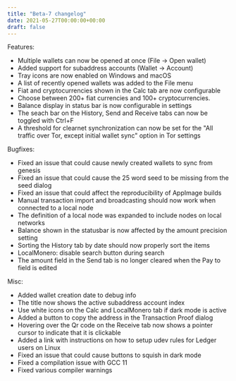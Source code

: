 ```yaml
---
title: "Beta-7 changelog"
date: 2021-05-27T00:00:00+00:00
draft: false
---
```


Features:

- Multiple wallets can now be opened at once (File -> Open wallet)
- Added support for subaddress accounts (Wallet -> Account)
- Tray icons are now enabled on Windows and macOS
- A list of recently opened wallets was added to the File menu
- Fiat and cryptocurrencies shown in the Calc tab are now configurable
- Choose between 200+ fiat currencies and 100+ cryptocurrencies.
- Balance display in status bar is now configurable in settings
- The seach bar on the History, Send and Receive tabs can now be toggled with Ctrl+F
- A threshold for clearnet synchronization can now be set for the "All traffic over Tor, except initial wallet sync" option in Tor settings

Bugfixes:

- Fixed an issue that could cause newly created wallets to sync from genesis
- Fixed an issue that could cause the 25 word seed to be missing from the seed dialog
- Fixed an issue that could affect the reproducibility of AppImage builds
- Manual transaction import and broadcasting should now work when connected to a local node
- The definition of a local node was expanded to include nodes on local networks
- Balance shown in the statusbar is now affected by the amount precision setting
- Sorting the History tab by date should now properly sort the items
- LocalMonero: disable search button during search
- The amount field in the Send tab is no longer cleared when the Pay to field is edited

Misc:

- Added wallet creation date to debug info
- The title now shows the active subaddress account index
- Use white icons on the Calc and LocalMonero tab if dark mode is active
- Added a button to copy the address in the Transaction Proof dialog
- Hovering over the Qr code on the Receive tab now shows a pointer cursor to indicate that it is clickable
- Added a link with instructions on how to setup udev rules for Ledger users on Linux
- Fixed an issue that could cause buttons to squish in dark mode
- Fixed a compilation issue with GCC 11
- Fixed various compiler warnings
